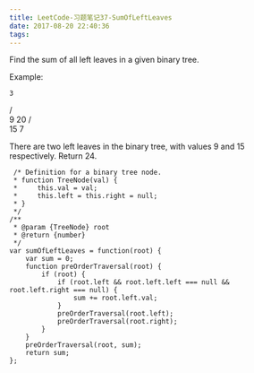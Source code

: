 ```yaml
---
title: LeetCode-习题笔记37-SumOfLeftLeaves
date: 2017-08-20 22:40:36
tags:
---
```



Find the sum of all left leaves in a given binary tree.

Example:

    3
   / \
  9  20
    /  \
   15   7

There are two left leaves in the binary tree, with values 9 and 15 respectively. Return 24.


	 /* Definition for a binary tree node.
	 * function TreeNode(val) {
	 *     this.val = val;
	 *     this.left = this.right = null;
	 * }
	 */
	/**
	 * @param {TreeNode} root
	 * @return {number}
	 */
	var sumOfLeftLeaves = function(root) {
	    var sum = 0;
	    function preOrderTraversal(root) {
	        if (root) {
	            if (root.left && root.left.left === null && root.left.right === null) {
	                sum += root.left.val;
	            }
	            preOrderTraversal(root.left);
	            preOrderTraversal(root.right);
	        }
	    }
	    preOrderTraversal(root, sum);
	    return sum;
	};